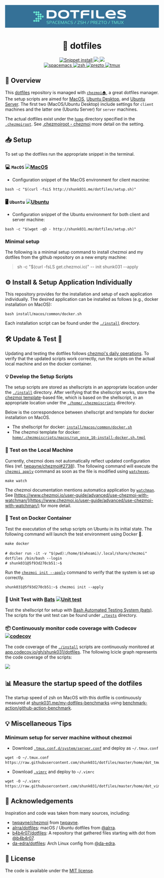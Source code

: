 <div align="center">
    <img src="https://raw.githubusercontent.com/shunk031/dotfiles/master/.github/header.png" alt="shunk031's">
    <h1>📂 dotfiles</h1>
    <div>
        <a href="https://github.com/shunk031/dotfiles/actions/workflows/remote.yaml">
            <img src="https://github.com/shunk031/dotfiles/actions/workflows/remote.yaml/badge.svg" alt="Snippet install">
        </a>
        <a href="https://github.com/shunk031/dotfiles/actions/workflows/test.yaml">
            <img src="https://github.com/shunk031/dotfiles/actions/workflows/test.yaml/badge.svg">
        </a>
        <a href="https://codecov.io/gh/shunk031/dotfiles" > 
            <img src="https://codecov.io/gh/shunk031/dotfiles/branch/master/graph/badge.svg?token=4VUJWKGAR7"/>
        </a>
    </div>
    <div>
        <a href="http://spacemacs.org/">
            <img src="https://cdn.rawgit.com/syl20bnr/spacemacs/442d025779da2f62fc86c2082703697714db6514/assets/spacemacs-badge.svg" alt="spacemacs">
        </a>
        <a href="https://github.com/zsh-users/zsh">
            <img src="https://img.shields.io/badge/built%20with-zsh-black.svg" alt="zsh">
        </a>
        <a href="https://github.com/sorin-ionescu/prezto">
            <img src="https://img.shields.io/badge/built%20with-prezto-orange.svg" alt="prezto">
        </a>
        <a href="https://github.com/tmux/tmux">
            <img src="https://img.shields.io/badge/built%20with-tmux-green.svg" alt="tmux">
        </a>
    </div>
</div>

## 🗿 Overview

This [dotfiles](https://github.com/shunk031/dotfiles) repository is managed with [`chezmoi🏠`](https://www.chezmoi.io/), a great dotfiles manager.
The setup scripts are aimed for [MacOS](https://www.apple.com/jp/macos), [Ubuntu Desktop](https://ubuntu.com/desktop), and [Ubuntu Server](https://ubuntu.com/server). The first two (MacOS/Ubuntu Desktop) include settings for `client` machines and the latter one (Ubuntu Server) for `server` machines. 

The actual dotfiles exist under the [`home`](https://github.com/shunk031/dotfiles/tree/master/home) directory specified in the [`.chezmoiroot`](https://github.com/shunk031/dotfiles/blob/master/.chezmoiroot).
See [.chezmoiroot - chezmoi](https://www.chezmoi.io/reference/special-files-and-directories/chezmoiroot/) more detail on the setting.

## 📥 Setup

To set up the dotfiles run the appropriate snippet in the terminal.

### 💻 `MacOS` [![MacOS](https://github.com/shunk031/dotfiles/actions/workflows/macos.yaml/badge.svg)](https://github.com/shunk031/dotfiles/actions/workflows/macos.yaml)

- Configuration snippet of the MacOS environment for client macnine:

```console
bash -c "$(curl -fsLS http://shunk031.me/dotfiles/setup.sh)"
```

### 🖥️ `Ubuntu` [![Ubuntu](https://github.com/shunk031/dotfiles/actions/workflows/ubuntu.yaml/badge.svg)](https://github.com/shunk031/dotfiles/actions/workflows/ubuntu.yaml)

- Configuration snippet of the Ubuntu environment for both client and server machine:

```console
bash -c "$(wget -qO - http://shunk031.me/dotfiles/setup.sh)"
```

### Minimal setup

The following is a minimal setup command to install chezmoi and my dotfiles from the github repository on a new empty machine:

> sh -c "$(curl -fsLS get.chezmoi.io)" -- init shunk031 --apply

## ⚙️ Install & Setup Application Individually

This repository provides for the installation and setup of each application individually.
The desired application can be installed as follows (e.g., docker installation on MacOS):

```shell
bash install/macos/common/docker.sh
```

Each installation script can be found under the [`./install`](https://github.com/shunk031/dotfiles/tree/master/install) directory.

## 🛠️ Update & Test 🧪

Updating and testing the dotfiles follows [chezmoi's daily operations](https://www.chezmoi.io/user-guide/daily-operations/).
To verify that the updated scripts work correctly, run the scripts on the actual local machine and on the docker container.

### 💡 Develop the Setup Scripts

The setup scripts are stored as shellscripts in an appropriate location under the [`./install`](https://github.com/shunk031/dotfiles/tree/master/install) directory.
After verifying that the shellscript works, store the [chezmoi template](https://www.chezmoi.io/user-guide/templating/)-based file, which is based on the shellscript, in an appropriate location under the [`./home/.chezmoiscripts`](https://github.com/shunk031/dotfiles/tree/master/home/.chezmoiscripts) directory.

Below is the correspondence between shellscript and template for docker installation on MacOS.
- The shellscript for docker: [`install/macos/common/docker.sh`](https://github.com/shunk031/dotfiles/blob/master/install/macos/common/docker.sh)
- The chezmoi template for docker: [`home/.chezmoiscripts/macos/run_once_10-install-docker.sh.tmpl`](https://github.com/shunk031/dotfiles/blob/master/home/.chezmoiscripts/macos/run_once_10-install-docker.sh.tmpl)

### 💾 Test on the Local Machine

Currently, chezmoi does not automatically reflect updated configuration files (ref. [twpayne/chezmoi#2738](https://github.com/twpayne/chezmoi/discussions/2738)).
The following command will execute the [`chezmoi apply`](https://www.chezmoi.io/reference/commands/apply/) command as soon as the file is modified using [`watchexec`](https://github.com/watchexec/watchexec).

```shell
make watch
```

The chezmoi documentation mentions automatica application by [`watchman`](https://facebook.github.io/watchman/). 
See [https://www.chezmoi.io/user-guide/advanced/use-chezmoi-with-watchman/](https://www.chezmoi.io/user-guide/advanced/use-chezmoi-with-watchman/) for more detail.

### 🐳 Test on Docker Container

Test the executation of the setup scripts on Ubuntu in its initial state.
The following command will launch the test environment using Docker 🐳.

```shell
make docker

# docker run -it -v "$(pwd):/home/$(whoami)/.local/share/chezmoi" dotfiles /bin/bash --login
# shunk031@5f93d270cb51:~$ 
```

Run the [`chezmoi init --apply`](https://www.chezmoi.io/user-guide/setup/#use-a-hosted-repo-to-manage-your-dotfiles-across-multiple-machines) command to verify that the system is set up correctly.

```shell
shunk031@5f93d270cb51:~$ chezmoi init --apply
```

### 🦇 Unit Test with [Bats](https://github.com/bats-core/bats-core) [![Unit test](https://github.com/shunk031/dotfiles/actions/workflows/test.yaml/badge.svg)](https://github.com/shunk031/dotfiles/actions/workflows/test.yaml)

Test the shellscript for setup with [Bash Automated Testing System (bats)](https://github.com/bats-core/bats-core).
The scripts for the unit test can be found under [`./tests`](https://github.com/shunk031/dotfiles/tree/master/tests/install) directory.

### 📦 Continuously monitor code coverage with Codecov [![codecov](https://codecov.io/gh/shunk031/dotfiles/branch/master/graph/badge.svg?token=4VUJWKGAR7)](https://codecov.io/gh/shunk031/dotfiles)

The code coverage of the [`./install`](https://github.com/shunk031/dotfiles/tree/master/install) scripts are continuously monitored at [app.codecov.io/gh/shunk031/dotfiles](https://app.codecov.io/gh/shunk031/dotfiles). The following Icicle graph represents the code coverage of the scripts:

![](https://codecov.io/gh/shunk031/dotfiles/branch/master/graphs/icicle.svg?token=4VUJWKGAR7)

## 📊 Measure the startup speed of the dotfiles

The startup speed of zsh on MacOS with this dotfile is continuously measured at [shunk031.me/my-dotfiles-benchmarks](https://shunk031.me/my-dotfiles-benchmarks/) using [benchmark-action/github-action-benchmark](https://github.com/benchmark-action/github-action-benchmark).

## 💡 Miscellaneous Tips

### Minimum setup for server machine without chezmoi

- Download [`.tmux.conf.d/system/server.conf`](https://github.com/shunk031/dotfiles/blob/master/home/dot_tmux.conf.d/system/server.conf) and deploy as `~/.tmux.conf`

```shell
wget -O ~/.tmux.conf https://raw.githubusercontent.com/shunk031/dotfiles/master/home/dot_tmux.conf.d/system/server.conf
```

- Download [`.vimrc`](https://github.com/shunk031/dotfiles/blob/master/home/dot_vimrc) and deploy to `~/.vimrc`

```shell
wget -O ~/.vimrc https://raw.githubusercontent.com/shunk031/dotfiles/master/home/dot_vimrc
```

## 👏 Acknowledgements

Inspiration and code was taken from many sources, including:

- [twpayne/chezmoi](https://github.com/twpayne/chezmoi) from [twpayne](https://github.com/twpayne).
- [alrra/dotfiles](https://github.com/alrra/dotfiles): macOS / Ubuntu dotfiles from [@alrra](https://github.com/alrra).
- [b4b4r07/dotfiles](https://github.com/b4b4r07/dotfiles): A repository that gathered files starting with dot from [@b4b4r07](https://github.com/b4b4r07).
- [da-edra/dotfiles](https://github.com/da-edra/dotfiles): Arch Linux config from [@da-edra](https://github.com/da-edra).

## 📝 License

The code is available under the [MIT license](https://github.com/shunk031/dotfiles/blob/master/LICENSE).

